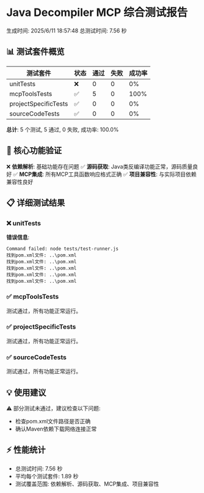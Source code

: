 # Java Decompiler MCP 综合测试报告

生成时间: 2025/6/11 18:57:48
总测试时间: 7.56 秒

## 📊 测试套件概览

| 测试套件 | 状态 | 通过 | 失败 | 成功率 |
|---------|------|------|------|--------|
| unitTests | ❌ | 0 | 0 | 0% |
| mcpToolsTests | ✅ | 5 | 0 | 100% |
| projectSpecificTests | ✅ | 0 | 0 | 0% |
| sourceCodeTests | ✅ | 0 | 0 | 0% |

**总计**: 5 个测试, 5 通过, 0 失败, 成功率: 100.0%

## 🎯 核心功能验证

❌ **依赖解析**: 基础功能存在问题
✅ **源码获取**: Java类反编译功能正常，源码质量良好
✅ **MCP集成**: 所有MCP工具函数响应格式正确
✅ **项目兼容性**: 与实际项目依赖兼容性良好

## 📋 详细测试结果

### ❌ unitTests

**错误信息**:
```
Command failed: node tests/test-runner.js
找到pom.xml文件: ..\pom.xml
找到pom.xml文件: ..\pom.xml
找到pom.xml文件: ..\pom.xml
找到pom.xml文件: ..\pom.xml
找到pom.xml文件: ..\pom.xml

```

### ✅ mcpToolsTests

测试通过，所有功能正常运行。

### ✅ projectSpecificTests

测试通过，所有功能正常运行。

### ✅ sourceCodeTests

测试通过，所有功能正常运行。

## 💡 使用建议

⚠️ 部分测试未通过，建议检查以下问题:

- 检查pom.xml文件路径是否正确
- 确认Maven依赖下载网络连接正常
## ⚡ 性能统计

- 总测试时间: 7.56 秒
- 平均每个测试套件: 1.89 秒
- 测试覆盖范围: 依赖解析、源码获取、MCP集成、项目兼容性

